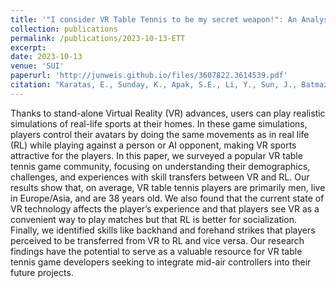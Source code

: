 ```yaml
---
title: '"I consider VR Table Tennis to be my secret weapon!": An Analysis of the VR Table Tennis Players\' Experiences Outside the Lab'
collection: publications
permalink: /publications/2023-10-13-ETT
excerpt:
date: 2023-10-13
venue: 'SUI'
paperurl: 'http://junweis.github.io/files/3607822.3614539.pdf'
citation: "Karatas, E., Sunday, K., Apak, S.E., Li, Y., Sun, J., Batmaz, A.U. and Barrera Machuca, M.D., 2023, October. "I consider VR Table Tennis to be my secret weapon!": An Analysis of the VR Table Tennis Players' Experiences Outside the Lab. In Proceedings of the 2023 ACM Symposium on Spatial User Interaction (pp. 1-12)."
---
```

Thanks to stand-alone Virtual Reality (VR) advances, users can play realistic simulations of real-life sports at their homes. In these game simulations, players control their avatars by doing the same movements as in real life (RL) while playing against a person or AI opponent, making VR sports attractive for the players. In this paper, we surveyed a popular VR table tennis game community, focusing on understanding their demographics, challenges, and experiences with skill transfers between VR and RL. Our results show that, on average, VR table tennis players are primarily men, live in Europe/Asia, and are 38 years old. We also found that the current state of VR technology affects the player’s experience and that players see VR as a convenient way to play matches but that RL is better for socialization. Finally, we identified skills like backhand and forehand strikes that players perceived to be transferred from VR to RL and vice versa. Our research findings have the potential to serve as a valuable resource for VR table tennis game developers seeking to integrate mid-air controllers into their future projects.
